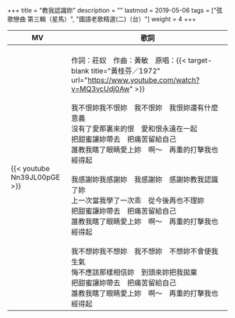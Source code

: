 +++
title = "教我認識妳"
description = ""
lastmod = 2019-05-06
tags = ["弦歌戀曲 第三輯（星馬）", "國語老歌精選(二)（台）"]
weight = 4
+++

MV  | 歌詞  
--------------|-------
{{< youtube Nn39JL00pGE >}}|<br/>作詞：莊奴　作曲：黃敏　原唱：{{< target-blank title="黃桂芬／1972" url="https://www.youtube.com/watch?v=MQ3vcUdj0Aw" >}}<br/><br/>我不恨妳我不恨妳　我不恨妳　我恨妳還有什麼意義<br/>沒有了愛那裏來的恨　愛和恨永遠在一起<br/>把甜蜜讓妳帶去　把痛苦留給自己<br/>誰教我瞎了眼睛愛上妳　啊～　再重的打擊我也經得起<br/><br/>我感謝妳我感謝妳　我感謝妳　感謝妳教我認識了妳<br/>上一次當我學了一次乖　從今後再也不理妳<br/>把甜蜜讓妳帶去　把痛苦留給自己<br/>誰教我瞎了眼睛愛上妳　啊～　再重的打擊我也經得起<br/><br/>我不想妳我不想妳　我不想妳　不想妳不會使我生氣<br/>悔不應該那樣相信妳　到頭來妳把我拋棄<br/>把甜蜜讓妳帶去　把痛苦留給自己<br/>誰教我瞎了眼睛愛上妳　啊～　再重的打擊我也經得起

